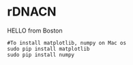 # rDNACN

HELLO from Boston 

```
#To install matplotlib, numpy on Mac os
sudo pip install matplotlib
sudo pip install numpy
```
